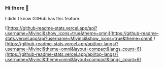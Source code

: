 ### Hi there 👋


I didn't know GitHub has this feature.

![https://github-readme-stats.vercel.app/api?username=Mivinci&show_icons=true&theme=omni](https://github-readme-stats.vercel.app/api?username=Mivinci&show_icons=true&theme=omni)
![https://github-readme-stats.vercel.app/api/top-langs/?username=Mivinci&theme=omni&layout=compact&langs_count=6](https://github-readme-stats.vercel.app/api/top-langs/?username=Mivinci&theme=omni&layout=compact&langs_count=6)

